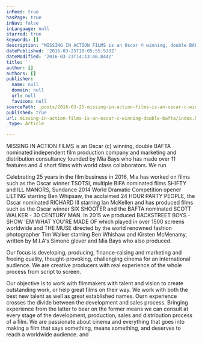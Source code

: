 ```yaml
---
inFeed: true
hasPage: true
inNav: false
inLanguage: null
starred: true
keywords: []
description: "MISSING IN ACTION FILMS is an Oscar © winning, double BAFTA nominated independent film production company and marketing and distribution consultancy\_founded by Mia Bays who has made over 11 features and 4 short films with world class collaborators.\_ We run "
datePublished: '2016-03-25T18:05:55.533Z'
dateModified: '2016-03-23T14:13:46.844Z'
title: ''
author: []
authors: []
publisher:
  name: null
  domain: null
  url: null
  favicon: null
sourcePath: _posts/2016-03-25-missing-in-action-films-is-an-oscar-c-winning-double-bafta.md
published: true
url: missing-in-action-films-is-an-oscar-c-winning-double-bafta/index.html
_type: Article

---
```

MISSING IN ACTION FILMS is an Oscar (c) winning, double BAFTA nominated independent film production company and marketing and distribution consultancy founded by Mia Bays who has made over 11 features and 4 short films with world class collaborators.  We run 

Celebrating 25 years in the film business in 2016, Mia has worked on films such as the Oscar winner TSOTSI, multiple BIFA nominated films SHIFTY and ILL MANORS, Sundance 2014 World Dramatic Competition opener LILTING starring Ben Whipsaw,  the acclaimed 24 HOUR PARTY PEOPLE, the Oscar nominated RICHARD III starring Ian McKellen and has produced films such as the Oscar winner SIX SHOOTER and the BAFTA nominated SCOTT WALKER - 30 CENTURY MAN. In 2015 we produced BACKSTREET BOYS - SHOW 'EM WHAT YOU'RE MADE OF which played in over 1500 screens worldwide and THE MUSE directed by the world renowned fashion photographer Tim Walker starring Ben Whishaw and Kirsten McMenamy, written by M.I.A's Simone glover and Mia Bays who also produced.

Our focus is developing, producing, finance-raising and marketing and freeing quality, thought-provoking, challenging cinema for an international audience.
We are creative producers with real experience of the whole process from script to screen. 

Our objective is to work with filmmakers with talent and vision to create outstanding work, or help great films on their way. We work with both the best new talent as well as great established names.
Ourn
experience crosses the divide between the development and sales process. Bringing experience from the latter to bear on the former means we can consult at every stage of the development, production, sales and distribution process of a film. We are passionate about cinema and everything that goes into making a film that says something, means something, and deserves to reach a worldwide audience.
and